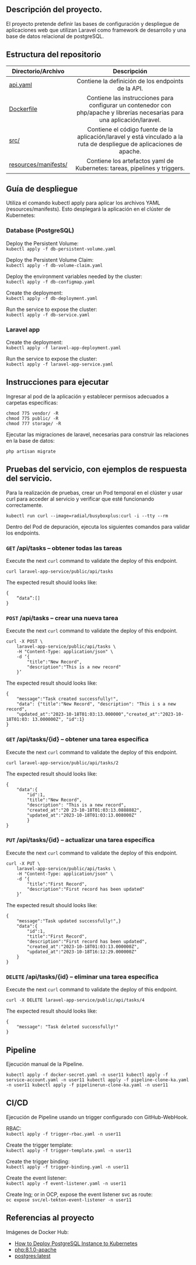 ## Descripción del proyecto.
El proyecto pretende definir las bases de configuración y despliegue de aplicaciones web que utilizan Laravel como framework de desarrollo y una base de datos relacional de postgreSQL.
## Estructura del repositorio
| Directorio/Archivo  | Descripción|
| ------------- |:-------------:|
| [api.yaml](https://github.com/janckos/k8s/blob/master/api.yaml)   | Contiene la definición de los endpoints de la API.     |
| [Dockerfile](https://github.com/janckos/cloud/blob/master/Dockerfile)   | Contiene las instrucciones para configurar un contenedor con php/apache y librerías necesarias para una aplicación/laravel.     |
| [src/](https://github.com/janckos/cloud/tree/master/src)      | Contiene el código fuente de la aplicación/laravel y está vinculado a la ruta de despliegue de aplicaciones de apache.     |
[resources/manifests/](https://github.com/janckos/k8s/tree/master/resources/manifests)      |Contiene los artefactos yaml de Kubernetes: tareas, pipelines y triggers.     |
## Guía de despliegue
Utiliza el comando kubectl apply para aplicar los archivos YAML (resources/manifests). Esto desplegará la aplicación en el clúster de Kubernetes:

### Database (PostgreSQL)
Deploy the Persistent Volume:\
``
kubectl apply -f db-persistent-volume.yaml
``

Deploy the Persistent Volume Claim:\
``
kubectl apply -f db-volume-claim.yaml
``

Deploy the environment variables needed by the cluster:\
``
kubectl apply -f db-configmap.yaml
``

Create the deployment:\
``
kubectl apply -f db-deployment.yaml
``

Run the service to expose the cluster:\
``
kubectl apply -f db-service.yaml
``
### Laravel app



Create the deployment:\
``
kubectl apply -f laravel-app-deployment.yaml
``


Run the service to expose the cluster:\
``
kubectl apply -f laravel-app-service.yaml
``

## Instrucciones para ejecutar

Ingresar al pod de la aplicación y establecer permisos adecuados a carpetas específicas: 
```shell
chmod 775 vendor/ -R
chmod 775 public/ -R
chmod 777 storage/ -R
```
Ejecutar las migraciones de laravel, necesarias para construir las relaciones en la base de datos: 
```shell
php artisan migrate
```

## Pruebas del servicio, con ejemplos de respuesta del servicio.
Para la realización de pruebas, crear un Pod temporal en el clúster y usar curl para acceder al servicio y verificar que esté funcionando correctamente.
```shell
kubectl run curl --image=radial/busyboxplus:curl -i --tty --rm
```
Dentro del Pod de depuración, ejecuta los siguientes comandos para validar los endpoints.

### `GET` /api/tasks – obtener todas las tareas
Execute the next `curl` command to validate the deploy of this endpoint.
```shell
curl laravel-app-service/public/api/tasks
```
The expected result should looks like:
```shell
{
	“data”:[]
}
```

### `POST` /api/tasks – crear una nueva tarea
Execute the next `curl` command to validate the deploy of this endpoint.
```shell
curl -X POST \
	laravel-app-service/public/api/tasks \
	-H "Content-Type: application/json" \
	-d ‘{
		"title":"New Record",
		"description":"This is a new record"
	}’

```
The expected result should looks like:
```shell
{
	"message":"Task created successfully!",
	"data": {"title":"New Record", "description": "This i s a new record",
	"updated_at":"2023-10-18T01:03:13.000000","created_at":"2023-10-18T01:03: 13.000000Z", "id":1}
}
```

### `GET` /api/tasks/{id} – obtener una tarea específica
Execute the next `curl` command to validate the deploy of this endpoint.
```shell
curl laravel-app-service/public/api/tasks/2 
```
The expected result should looks like:
```shell
{
	"data":{
		"id":1,
		"title":"New Record",
		"description": "This is a new record",
		"created_at":"20 23-10-18T01:03:13.0888882",
		"updated_at":"2023-10-18T01:03:13.008000Z"
		}
}
```

### `PUT` /api/tasks/{id} – actualizar una tarea específica
Execute the next `curl` command to validate the deploy of this endpoint.
```shell
curl -X PUT \
	laravel-app-service/public/api/tasks \
	-H "Content-Type: application/json" \
	-d ‘{
		"title":"First Record",
		"description":"First record has been updated"
	}’  
```
The expected result should looks like:
```shell
{
	"message":"Task updated successfully!",}
	"data":{
		"id":1,
		"title":"First Record",
		"description":"First record has been updated",
		"created_at":"2023-10-18T01:03:13.000000Z",
		"updated_at":"2023-10-18T16:12:29.000000Z"
	}
}
```

### `DELETE` /api/tasks/{id} – eliminar una tarea específica
Execute the next `curl` command to validate the deploy of this endpoint.
```shell
curl -X DELETE laravel-app-service/public/api/tasks/4
```
The expected result should looks like:
```shell
{
	"message": "Task deleted successfully!"
}
```

## Pipeline
Ejecución manual de la Pipeline.

``
kubectl apply -f docker-secret.yaml -n user11
kubectl apply -f service-account.yaml -n user11
kubectl apply -f pipeline-clone-ka.yaml -n user11
kubectl apply -f pipelinerun-clone-ka.yaml -n user11
``

## CI/CD
Ejecución de Pipeline usando un trigger configurado con GitHub-WebHook.

RBAC:\
``
kubectl apply -f trigger-rbac.yaml -n user11
``

Create the trigger template:\
``
kubectl apply -f trigger-template.yaml -n user11
``

Create the trigger binding:\
``
kubectl apply -f trigger-binding.yaml -n user11
``

Create the event listener:\
``
kubectl apply -f event-listener.yaml -n user11
``

Create Ing; or in OCP, expose the event listener svc as route:\
``
oc expose svc/el-tekton-event-listener -n user11
``
## Referencias al proyecto
Imágenes de Docker Hub: 
- [How to Deploy PostgreSQL Instance to Kubernetes](https://sweetcode.io/how-to-deploy-postgresql-instance-to-kubernetes/ )
- [php:8.1.0-apache](https://hub.docker.com/layers/library/php/8.1.0-apache/images/sha256-0ebdfb1aff16a9ccb4b4f0613023cad6f5a237a8ed333a455502d9f78257125c?context=explore)
- [postgres:latest](https://hub.docker.com/layers/library/postgres/latest/images/sha256-3648b6c2ac30de803a598afbaaef47851a6ee1795d74b4a5dcc09a22513b15c9?context=explore)

